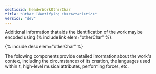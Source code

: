 ```yaml
---
sectionid: headerWorkOtherChar
title: "Other Identifying Characteristics"
version: "dev"
---
```


Additional information that aids the identification of the work may be encoded using
{% include link elem="otherChar" %}.



{% include desc elem="otherChar" %}




The following components provide detailed information about the work's context, including
the circumstances of its creation, the languages used within it, high-level musical
attributes, performing forces, etc.


